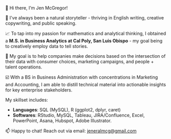 👋 Hi there, I’m Jen McGregor!

📖 I've always been a natural storyteller - thriving in English writing, creative copywriting, and public speaking. 

📈 To tap into my passion for mathematics and analytical thinking, I obtained a **M.S. in Business Analytics at Cal Poly, San Luis Obispo** - my goal being to creatively employ data to tell stories.  

🤝 My goal is to help companies make decisions based on the intersection of their data with consumer choices, marketing campaigns, and people + talent operations. 

☑️ With a BS in Business Administration with concentrations in Marketing and Accounting, I am able to distill technical material into actionable insights for key enterprise stakeholders.   

My skillset includes:

- **Languages**: SQL (MySQL), R (ggplot2, dplyr, caret)
- **Softwares**: RStudio, MySQL, Tableau, JIRA/Confluence, Excel, PowerPoint, Asana, Hubspot, Adobe Illustrator.


📫 Happy to chat! Reach out via email: jeneralmcg@gmail.com
